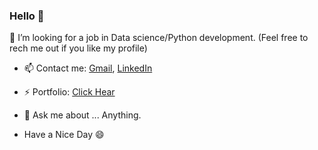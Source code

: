 ### Hello 👋

🤔 I’m looking for a job in Data science/Python development. (Feel free to rech me out if you like my profile)


- 📫 Contact me: [Gmail](nikhilg.1093@gmail.com), [LinkedIn](https://www.linkedin.com/in/nikhil-g-207652165/)

- ⚡ Portfolio: [Click Hear](https://portfolio--nikhil.herokuapp.com/)

- 💬 Ask me about ... Anything.


- Have a Nice Day 😄 

